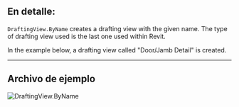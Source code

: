 ## En detalle:
`DraftingView.ByName` creates a drafting view with the given name. The type of drafting view used is the last one used within Revit.

In the example below, a drafting view called "Door/Jamb Detail" is created.
___
## Archivo de ejemplo

![DraftingView.ByName](./Revit.Elements.Views.DraftingView.ByName_img.jpg)
